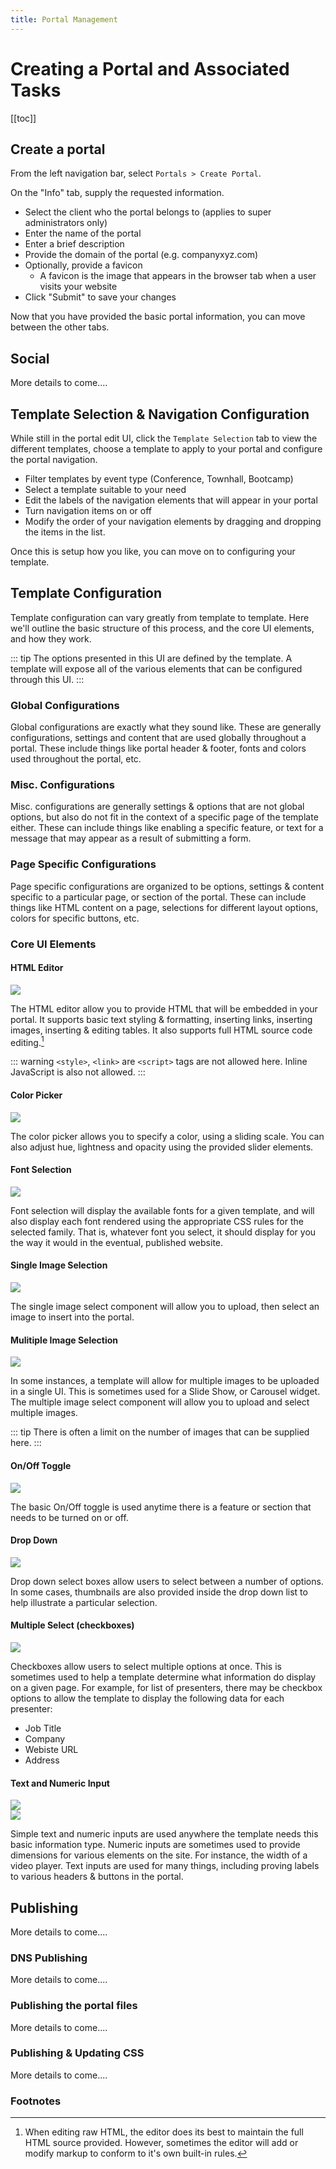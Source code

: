 ```yaml
---
title: Portal Management
---
```


# Creating a Portal and Associated Tasks

[[toc]]

## Create a portal

From the left navigation bar, select `Portals > Create Portal`.

On the "Info" tab, supply the requested information.

<ThumbZoom src="/images/portals-create-portal01.png" width="300px"></ThumbZoom>

- Select the client who the portal belongs to (applies to super administrators only)
- Enter the name of the portal
- Enter a brief description
- Provide the domain of the portal (e.g. companyxyz.com)
- Optionally, provide a favicon
  - A favicon is the image that appears in the browser tab when a user visits your website
- Click "Submit" to save your changes

Now that you have provided the basic portal information, you can move between the other tabs.

## Social

More details to come....

## Template Selection & Navigation Configuration

While still in the portal edit UI, click the `Template Selection` tab to view the different templates, choose a 
template to apply to your portal and configure the portal navigation.  

<ThumbZoom src="/images/portals-select-template.png" width="300px"></ThumbZoom>

- Filter templates by event type (Conference, Townhall, Bootcamp)
- Select a template suitable to your need
- Edit the labels of the navigation elements that will appear in your portal
- Turn navigation items on or off
- Modify the order of your navigation elements by dragging and dropping the items in the list.

Once this is setup how you like, you can move on to configuring your template.

## Template Configuration

Template configuration can vary greatly from template to template. Here we'll outline the basic structure of this process,
and the core UI elements, and how they work.

::: tip
The options presented in this UI are defined by the template. A template will expose all of the 
various elements that can be configured through this UI.
:::

### Global Configurations

Global configurations are exactly what they sound like. These are generally configurations, settings and content
that are used globally throughout a portal. These include things like portal header & footer, fonts and colors used
throughout the portal, etc.

### Misc. Configurations

Misc. configurations are generally settings & options that are not global options, 
but also do not fit in the context of a specific page of the template either. These can include things like enabling a
specific feature, or text for a message that may appear as a result of submitting a form.

### Page Specific Configurations

Page specific configurations are organized to be options, settings & content specific to a particular page, or
section of the portal. These can include things like HTML content on a page, selections for different layout options,
colors for specific buttons, etc.

### Core UI Elements

#### HTML Editor

<img src="/images/template-config-html.png" class="shadow-md" />

The HTML editor allow you to provide HTML that will be embedded in your portal. It supports basic text styling & formatting,
inserting links, inserting images, inserting & editing tables. It also supports full HTML source code editing.[^1]

::: warning
`<style>`, `<link>` are `<script>` tags are not allowed here. Inline JavaScript is also not allowed.
:::

#### Color Picker

<img src="/images/template-config-color.png" class="shadow-md" />

The color picker allows you to specify a color, using a sliding scale. You can also adjust hue, lightness and opacity
using the provided slider elements.

#### Font Selection

<img src="/images/template-config-font.png" class="shadow-md" />

Font selection will display the available fonts for a given template, and will also display each font rendered using
the appropriate CSS rules for the selected family. That is, whatever font you select, it should display for you the way
it would in the eventual, published website.

#### Single Image Selection

<img src="/images/template-config-image.png" class="shadow-md" />

The single image select component will allow you to upload, then select an image to insert into the portal.

#### Mulitiple Image Selection

<img src="/images/template-config-carousel.png" class="shadow-md" />

In some instances, a template will allow for multiple images to be uploaded in a single UI. This is sometimes used for
a Slide Show, or Carousel widget. The multiple image select component will allow you to upload and select multiple 
images.

::: tip
There is often a limit on the number of images that can be supplied here.
:::

#### On/Off Toggle

<img src="/images/template-config-toggle.png" class="shadow-md" />

The basic On/Off toggle is used anytime there is a feature or section that needs to be turned on or off.

#### Drop Down

<img src="/images/template-config-select.png" class="shadow-md" />

Drop down select boxes allow users to select between a number of options. In some cases, thumbnails are 
also provided inside the drop down list to help illustrate a particular selection.

#### Multiple Select (checkboxes)

<img src="/images/template-config-checkbox.png" class="shadow-md" />

Checkboxes allow users to select multiple options at once. This is sometimes used to help a template determine what 
information do display on a given page. For example, for list of presenters, there may be checkbox options to allow the 
template to display the following data for each presenter:

- Job Title
- Company
- Webiste URL
- Address

#### Text and Numeric Input

<img src="/images/template-config-text.png" class="shadow-md" />  
<br />  
<img src="/images/template-config-number.png" class="shadow-md" />

Simple text and numeric inputs are used anywhere the template needs this basic information type. Numeric inputs are
sometimes used to provide dimensions for various elements on the site. For instance, the width of a video player. Text
inputs are used for many things, including proving labels to various headers & buttons in the portal.

## Publishing

More details to come....

### DNS Publishing

More details to come....

### Publishing the portal files

More details to come....

### Publishing & Updating CSS

More details to come....

### Footnotes

[^1]: When editing raw HTML, the editor does its best to maintain the full HTML source provided. However, 
sometimes the editor will add or modify markup to conform to it's own built-in rules.